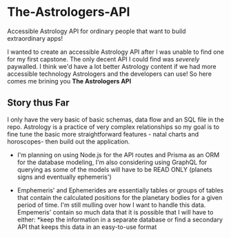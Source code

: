 # The-Astrologers-API
Accessible Astrology API for ordinary people that want to build extraordinary apps!

I wanted to create an accessible Astrology API after I was unable to find one for my first capstone. The only decent API I could find was *severely* paywalled. I think we'd have a lot better Astrology content if we had more accessible technology Astrologers and the developers can use! So here comes me brining you **The Astrologers API**

## Story thus Far
I only have the very basic of basic schemas, data flow and an SQL file in the repo. Astrology is a practice of very complex relationships so my goal is to fine tune the basic more straightforward features - natal charts and horoscopes- then build out the application. 

* I'm planning on using Node.js for the API routes and Prisma as an ORM for the database modeling, I'm also considering using GraphQL for querying as some of the models will have to be READ ONLY (planets signs and eventually ephemeris')

* Emphemeris' and Ephemerides are essentially tables or groups of tables that contain the calculated positions for the planetary bodies for a given period of time. I'm still mulling over how I want to handle this data. Empemeris' contain so much data that it is possible that I will have to either: *keep the information in a separate database or find a secondary API that keeps this data in an easy-to-use format
